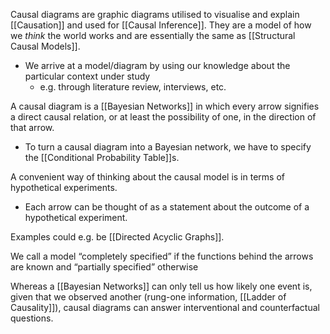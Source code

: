 Causal diagrams are graphic diagrams utilised to visualise and explain [[Causation]] and used for [[Causal Inference]]. They are a model of how we *think* the world works and are essentially the same as [[Structural Causal Models]]. 
- We arrive at a model/diagram by using our knowledge about the particular context under study
	- e.g. through literature review, interviews, etc.




A causal diagram is a [[Bayesian Networks]] in which every arrow signifies a direct causal relation, or at least the possibility of one, in the direction of that arrow.
- To turn a causal diagram into a Bayesian network, we have to specify the [[Conditional Probability Table]]s. 

A convenient way of thinking about the causal model is in terms of hypothetical experiments. 
- Each arrow can be thought of as a statement about the outcome of a hypothetical experiment.

Examples could e.g. be [[Directed Acyclic Graphs]]. 

We call a model “completely specified” if the functions behind the arrows are known and “partially specified” otherwise

Whereas a [[Bayesian Networks]] can only tell us how likely one event is, given that we observed another (rung-one information, [[Ladder of Causality]]), causal diagrams can answer interventional and counterfactual questions.

